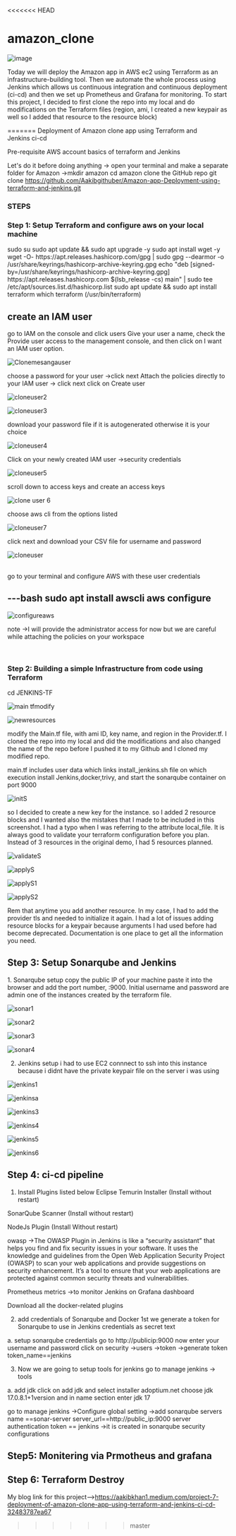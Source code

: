 <<<<<<< HEAD
<h1>amazon_clone</h1>

![image](https://github.com/user-attachments/assets/ae121445-b862-4c10-a109-81e1e6367603)

Today we will deploy the Amazon app in AWS ec2 using Terraform as an infrastructure-building tool. Then we automate the whole process using Jenkins which allows us continuous integration and continuous deployment (ci-cd) and then we set up Prometheus and Grafana for monitoring. To start this project, I decided to first clone the repo into my local and do modifications on the Terraform files (region, ami, I created a new keypair as well so I added that resource to the resource block)

=======
Deployment of Amazon clone app using Terraform and Jenkins ci-cd

Pre-requisite
AWS account
basics of terraform and Jenkins

Let's do it
before doing anything →
open your terminal and make a separate folder for Amazon →mkdir amazon
cd amazon
clone the GitHub repo
git clone https://github.com/Aakibgithuber/Amazon-app-Deployment-using-terraform-and-jenkins.git

<h3>STEPS</h3>
<h3>Step 1: Setup Terraform and configure aws on your local machine</h3>
  sudo su
  sudo apt update && sudo apt upgrade -y
  sudo apt install wget -y
  wget -O- https://apt.releases.hashicorp.com/gpg | sudo gpg --dearmor -o /usr/share/keyrings/hashicorp-archive-keyring.gpg
  echo "deb [signed-by=/usr/share/keyrings/hashicorp-archive-keyring.gpg] https://apt.releases.hashicorp.com $(lsb_release -cs) main" | sudo tee 
  /etc/apt/sources.list.d/hashicorp.list
  sudo apt update && sudo apt install terraform
  which terraform (/usr/bin/terraform)

  <h2>create an IAM user</h2>
  
  go to IAM on the console and click users
  Give your user a name, check the Provide user access to the management console, and then click on I want an IAM user option.

  ![Clonemesangauser](https://github.com/user-attachments/assets/787785a7-a10c-438b-bb42-ddbd27af70bd)

  
  choose a password for your user →click next
  Attach the policies directly to your IAM user → click next
  click on Create user


  ![cloneuser2](https://github.com/user-attachments/assets/7c08df31-2558-4469-9ab0-9a25fd01358d)


  ![cloneuser3](https://github.com/user-attachments/assets/d389e3f0-364c-4b7b-ae72-7cb4f7718775)


  download your password file if it is autogenerated otherwise it is your choice

  ![cloneuser4](https://github.com/user-attachments/assets/c20924a6-7a56-4983-bd0d-ce7724e7a775)

 
  Click on your newly created  IAM user →security credentials


 ![cloneuser5](https://github.com/user-attachments/assets/9079878b-388e-4b3e-95c7-7a20a9b65b79)

  
  
  scroll down to access keys and create an access keys


  ![clone user 6](https://github.com/user-attachments/assets/d6094bbc-3ac4-40e0-b4ec-2f3d2ca21f29)

  

  choose aws cli from the options listed



  ![cloneuser7](https://github.com/user-attachments/assets/c7705aa3-b164-4155-95dc-f90a64f0fb34)
  

  click next and download your CSV file for username and password

  

 ![cloneuser](https://github.com/user-attachments/assets/dd45f7dd-edc1-4dcf-a7d1-7866e38051cd)


  <br>
  go to your terminal and configure AWS with these user credentials

  ---bash
      sudo apt install awscli 
      aws configure
  ---


  ![configureaws](https://github.com/user-attachments/assets/5b8efb5a-400e-4f62-b5ea-de84457c6e2f)


  note →I will provide the administrator access for now but we are careful while attaching the policies on your workspace

  </br>
  
<h3>Step 2: Building a simple Infrastructure from code using Terraform</h3>

 cd JENKINS-TF

 ![main tfmodify](https://github.com/user-attachments/assets/cf66f730-928e-4018-ae45-b2bbf7e70301)



 ![newresources](https://github.com/user-attachments/assets/0ffcc126-2d50-43b7-bc4b-a43ea7ca5203)

 


modify the Main.tf file, with ami ID, key name, and region in the Provider.tf. I cloned the repo into my local and did the modifications and also changed the name of the repo before I pushed it to my Github and I cloned my modified repo.

main.tf includes user data which links install_jenkins.sh file on which execution install Jenkins,docker,trivy, and start the sonarqube container on port 9000


![initS](https://github.com/user-attachments/assets/1684f705-e5f4-4c77-94ca-5b3845b91e45)



so I decided to create a new key for the instance. so I added 2 resource blocks and I wanted also the mistakes that I made to be included in this screenshot. I had a typo when I was referring to the attribute local_file. It is always good to validate your terraform configuration before you plan. Instead of 3 resources in the original demo, I had 5 resources planned.


![validateS](https://github.com/user-attachments/assets/dd92bacd-a039-4af7-bc6d-0e4a31e4155d)


![applyS](https://github.com/user-attachments/assets/b010688c-d0cf-46e2-bc39-fdedd0bd9c0d)


![applyS1](https://github.com/user-attachments/assets/de806c08-4401-445c-897d-38a7a1b73875)



![applyS2](https://github.com/user-attachments/assets/7bfbe734-0575-4038-8900-afdeb1949c2b)



Rem that anytime you add another resource. In my case, I had to add the provider tls and needed to initialize it again. I had a lot of issues adding resource blocks for a keypair because arguments I had used before had become deprecated. Documentation is one place to get all the information you need.
 
<h2>Step 3: Setup Sonarqube and Jenkins</h2>
1. Sonarqube setup
copy the public IP of your machine paste it into the browser and add the port number, <publicip>:9000. Initial username and password are admin
one of the instances created by the terraform file. 


![sonar1](https://github.com/user-attachments/assets/008e6a34-aeb5-4a03-a060-072caa1d4238)

![sonar2](https://github.com/user-attachments/assets/007bc7d5-0e47-443f-b6ca-4aedf326bfe9)

![sonar3](https://github.com/user-attachments/assets/23be312e-e6a6-4f92-84b1-28328e4d89e0)

![sonar4](https://github.com/user-attachments/assets/7ddc697d-68d4-454a-acbc-e46cd8973ac8)



2. Jenkins setup
i had to use EC2 connnect to ssh into this instance because i didnt have the private keypair file on the server i was using


![jenkins1](https://github.com/user-attachments/assets/133726af-32a6-44ae-a735-dc9f1828d315)



![jenkinsa](https://github.com/user-attachments/assets/682ff18c-4475-4d0a-bcec-da97ec89c5d4)


![jenkins3](https://github.com/user-attachments/assets/4d7ecd8e-e478-443a-9db0-8314b6a2406b)


![jenkins4](https://github.com/user-attachments/assets/5b569093-dce0-46cd-8a76-ad79e1d1fbf5)


![jenkins5](https://github.com/user-attachments/assets/856750ac-94b2-4bb4-ab60-1b71f76fa2b7)




![jenkins6](https://github.com/user-attachments/assets/d7fa8967-2827-45f0-bf42-a016a0846627)





<h2>Step 4: ci-cd pipeline</h2>

1. Install Plugins listed below
 Eclipse Temurin Installer (Install without restart)

SonarQube Scanner (Install without restart)

NodeJs Plugin (Install Without restart)

 owasp →The OWASP Plugin in Jenkins is like a “security assistant” that helps you find and fix security issues in your software. It uses the knowledge and guidelines from the Open Web Application Security Project (OWASP) to scan your web applications and provide suggestions on security enhancement. It’s a tool to ensure that your web applications are protected against common security threats and vulnerabilities.

 Prometheus metrics →to monitor Jenkins on Grafana dashboard

 Download all the docker-related plugins

2. add credentials of Sonarqube and Docker
1st we generate a token for Sonarqube to use in Jenkins credentials as secret text

a. setup sonarqube credentials
go to http://publicip:9000
now enter your username and password
click on security →users →token →generate token
token_name==jenkins

3. Now we are going to setup tools for jenkins
go to manage jenkins → tools

a. add jdk
click on add jdk and select installer adoptium.net
choose jdk 17.0.8.1+1version and in name section enter jdk 17


go to manage jenkins →Configure global setting →add sonarqube servers
name ==sonar-server
server_url==http://public_ip:9000
server authentication token == jenkins →it is created in sonarqube security configurations




<h2>Step5:  Monitering via Prmotheus and grafana</h2>
<h2>Step 6: Terraform Destroy</h2>

My blog link for this project-->https://aakibkhan1.medium.com/project-7-deployment-of-amazon-clone-app-using-terraform-and-jenkins-ci-cd-32483787ea67
                
>>>>>>> master
